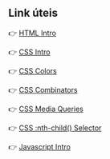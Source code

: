 ## Link úteis

:point_right: [HTML Intro](https://www.w3schools.com/html/default.asp)

:point_right: [CSS Intro](https://www.w3schools.com/css/default.asp)

:point_right: [CSS Colors](https://www.w3schools.com/colors/default.asp)

:point_right: [CSS Combinators](https://www.w3schools.com/css/css_combinators.asp)

:point_right: [CSS Media Queries](https://www.w3schools.com/css/css3_mediaqueries.asp)

:point_right: [CSS :nth-child() Selector](https://www.w3schools.com/cssref/sel_nth-child.asp)   

:point_right: [Javascript Intro](https://www.w3schools.com/js/js_intro.asp) 